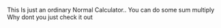 This Is just an ordinary Normal Calculator..
You can do some sum multiply Why dont you just check it out
